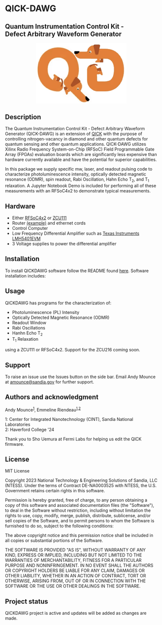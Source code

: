 # QICK-DAWG

## Quantum Instrumentation Control Kit - <br/>Defect Arbitrary Waveform Generator 
<p align="center">
    <img src="graphics/QD_logo.png"
        alt="QD logo"
        width="300x"/>
</p>


## Description
The Quantum Instrumentation Control Kit - Defect Arbitrary Waveform Generator (QICK-DAWG) is an extension of [QICK](https://github.com/openquantumhardware/qick) with the purpose of controlling nitrogen-vacancy in diamond and other quantum defects for quantum sensing and other quantum applications.  QICK-DAWG utilizes Xilinx Radio Frequency System-on-Chip (RFSoC) Field Programmable Gate Array (FPGAs) evaluation boards which are significantly less expensive than hardware currently available and have the potential for superior capabilities.

In this package we supply specific mw, laser, and readout pulsing code to characterize  photoluminescence intensity, optically detected magnetic resonance (ODMR), spin readout, Rabi Oscillation, Hahn Echo T<sub>2</sub>, and T<sub>1</sub> relaxation. A Jupyter Notebook Demo is included for performing all of these measurements with an RFSoC4x2 to demonstrate typical measurements. 

## Hardware

- Either [RFSoC4x2](https://www.xilinx.com/support/university/xup-boards/RFSoC4x2.html)  or [ZCU111](https://www.xilinx.com/products/boards-and-kits/zcu111.html)
- Router [(example)](https://www.amazon.com/TP-Link-Integrated-Lightening-Protection-TL-R605/dp/B08QTXNWZ1/ref=asc_df_B08QTXNWZ1/?tag=hyprod-20&linkCode=df0&hvadid=475692076734&hvpos=&hvnetw=g&hvrand=3761702075041011209&hvpone=&hvptwo=&hvqmt=&hvdev=c&hvdvcmdl=&hvlocint=&hvlocphy=1022494&hvtargid=pla-1149738264234&psc=1) and ethernet cords
- Control Computer 
- Low Frequency Differential Amplifier such as  [Texas Instruments LMH5401EVM](https://www.digikey.com/en/products/detail/texas-instruments/LMH5401EVM/5031896?s=N4IgTCBcDaIDIFkASBWALABgIwFEBqCIAugL5A)
- 3 Voltage supplies to power the differential amplifier

## Installation
To install QICKDAWG software follow the README found [here](./installation/Readme.md). Software installation includes:

## Usage
QICKDAWG has programs for the characterization of:
- Photoluminescence (PL) Intensity
- Optically Detected Magnetic Resonance (ODMR)
- Readout Window
- Rabi Oscillations 
- Hanhn Echo T<sub>2</sub>
- T<sub>1</sub> Relaxation

using a ZCU111 or RFSoC4x2. Support for the ZCU216 coming soon. 

<!-- ### Example use: ###

Optically Detected Magnetic Resonance (ODMR) is one of the QICKDAWG demo pulse sequences. To run ODMR, and any of the other pulse sequences, you must first set the default configuration. The following code, found in the demo Jupyter Notebook, sets the deault configuration.
<p align="center">
    <img src="graphics/config_example.PNG"
        alt="configuration code example"
        width="500x"/>
</p>

The following code copies the default configuration, adjusts a a few configuration settings, and runs ODMR. This code is found in the demo Jupyter Notebook. 

<p align="center">
    <img src="graphics/odmr_example_code.PNG"
        alt="configuration code example"
        width="400x"/>
</p>

The pulse sequencing for ODMR is configured in LockinODMR.py as: 

<p align="center">
    <img src="graphics/odmr_pulse.jpg"
        alt="pulse sequencing for ODMR "
        width="300x"/>
</p>

This is a graph of microwave frequency (MHz) versus ODMR contrast made from data collected using the QICKDAWG ODMR pulse sequencing.

<p align="center">
    <img src="graphics/odmr_example_graph.png"
        alt="pulse sequencing for ODMR "
        width="200x"/>
</p>
 -->

## Support
To raise an issue use the Issues button on the side bar. Email Andy Mounce at amounce@sandia.gov for further support. 


## Authors and acknowledgment
Andy Mounce<sup>[1](#CINT)</sup>, Emmeline Riendeau<sup>[1](#CINT),[2](#Hav)</sup> 

<a name="CINT">1</a>: Center for Integrated Nanotechnology (CINT), Sandia National Laboratories<br>
<a name="Hav">2</a>: Haverford College '24

Thank you to Sho Uemura at Fermi Labs for helping us edit the QICK firmware. 


## License
MIT License 

Copyright 2023 National Technology & Engineering Solutions of Sandia, LLC (NTESS). Under the terms of Contract DE-NA0003525 with NTESS, the U.S. Government retains certain rights in this software.


Permission is hereby granted, free of charge, to any person obtaining a copy
of this software and associated documentation files (the "Software"), to deal
in the Software without restriction, including without limitation the rights
to use, copy, modify, merge, publish, distribute, sublicense, and/or sell
copies of the Software, and to permit persons to whom the Software is
furnished to do so, subject to the following conditions:

The above copyright notice and this permission notice shall be included in all
copies or substantial portions of the Software.

THE SOFTWARE IS PROVIDED "AS IS", WITHOUT WARRANTY OF ANY KIND,
EXPRESS OR IMPLIED, INCLUDING BUT NOT LIMITED TO THE WARRANTIES OF
MERCHANTABILITY, FITNESS FOR A PARTICULAR PURPOSE AND NONINFRINGEMENT.
IN NO EVENT SHALL THE AUTHORS OR COPYRIGHT HOLDERS BE LIABLE FOR ANY CLAIM,
DAMAGES OR OTHER LIABILITY, WHETHER IN AN ACTION OF CONTRACT, TORT OR
OTHERWISE, ARISING FROM, OUT OF OR IN CONNECTION WITH THE SOFTWARE OR THE USE
OR OTHER DEALINGS IN THE SOFTWARE.

## Project status
QICKDAWG project is active and updates will be added as changes are made. 


